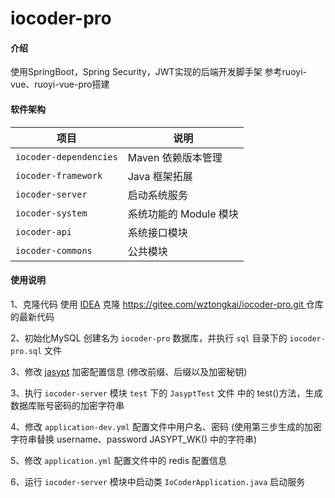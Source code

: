 # iocoder-pro

#### 介绍
使用SpringBoot，Spring Security，JWT实现的后端开发脚手架
参考ruoyi-vue、ruoyi-vue-pro搭建

#### 软件架构

| 项目                     | 说明              |
|------------------------|-----------------|
| `iocoder-dependencies` | Maven 依赖版本管理    |
| `iocoder-framework`    | Java 框架拓展       |
| `iocoder-server`       | 启动系统服务          |
| `iocoder-system`       | 系统功能的 Module 模块 |
| `iocoder-api`          | 系统接口模块          |
| `iocoder-commons`      | 公共模块            |



#### 使用说明


1、克隆代码
    使用 [IDEA](https://www.jetbrains.com/idea/) 克隆 [https://gitee.com/wztongkai/iocoder-pro.git ](https://gitee.com/wztongkai/iocoder-pro.git) 仓库的最新代码

2、初始化MySQL
    创建名为 ``iocoder-pro`` 数据库，并执行 ``sql`` 目录下的 ``iocoder-pro.sql`` 文件

3、修改 [jasypt](http://www.jasypt.org/) 加密配置信息 (修改前缀、后缀以及加密秘钥)

3、执行 ``iocoder-server`` 模块 ``test`` 下的 ``JasyptTest`` 文件 中的 test()方法，生成数据库账号密码的加密字符串

4、修改 ``application-dev.yml`` 配置文件中用户名、密码 (使用第三步生成的加密字符串替换 username、password  JASYPT_WK() 中的字符串)

5、修改 ``application.yml`` 配置文件中的 redis 配置信息

6、运行 ``iocoder-server`` 模块中启动类 ``IoCoderApplication.java`` 启动服务 
